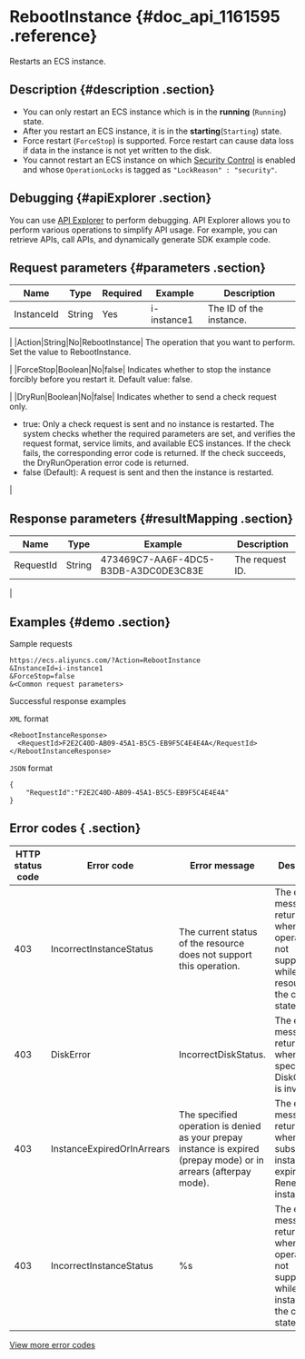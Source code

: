 # RebootInstance {#doc_api_1161595 .reference}

Restarts an ECS instance.

## Description {#description .section}

-   You can only restart an ECS instance which is in the **running** \(`Running`\) state.
-   After you restart an ECS instance, it is in the **starting**\(`Starting`\) state.
-   Force restart \(`ForceStop`\) is supported. Force restart can cause data loss if data in the instance is not yet written to the disk.
-   You cannot restart an ECS instance on which [Security Control](~~25695~~) is enabled and whose `OperationLocks` is tagged as `"LockReason" : "security"`.

## Debugging {#apiExplorer .section}

You can use [API Explorer](https://api.aliyun.com/#product=Ecs&api=RebootInstance) to perform debugging. API Explorer allows you to perform various operations to simplify API usage. For example, you can retrieve APIs, call APIs, and dynamically generate SDK example code.

## Request parameters {#parameters .section}

|Name|Type|Required|Example|Description|
|----|----|--------|-------|-----------|
|InstanceId|String|Yes|i-instance1| The ID of the instance.

 |
|Action|String|No|RebootInstance| The operation that you want to perform. Set the value to RebootInstance.

 |
|ForceStop|Boolean|No|false| Indicates whether to stop the instance forcibly before you restart it. Default value: false.

 |
|DryRun|Boolean|No|false| Indicates whether to send a check request only.

-   true: Only a check request is sent and no instance is restarted. The system checks whether the required parameters are set, and verifies the request format, service limits, and available ECS instances. If the check fails, the corresponding error code is returned. If the check succeeds, the DryRunOperation error code is returned.
-   false \(Default\): A request is sent and then the instance is restarted.

 |

## Response parameters {#resultMapping .section}

|Name|Type|Example|Description|
|----|----|-------|-----------|
|RequestId|String|473469C7-AA6F-4DC5-B3DB-A3DC0DE3C83E| The request ID.

 |

## Examples {#demo .section}

Sample requests

``` {#request_demo}
https://ecs.aliyuncs.com/?Action=RebootInstance
&InstanceId=i-instance1 
&ForceStop=false
&<Common request parameters>
```

Successful response examples

`XML` format

``` {#xml_return_success_demo}
<RebootInstanceResponse>
  <RequestId>F2E2C40D-AB09-45A1-B5C5-EB9F5C4E4E4A</RequestId>
</RebootInstanceResponse>
```

`JSON` format

``` {#json_return_success_demo}
{
	"RequestId":"F2E2C40D-AB09-45A1-B5C5-EB9F5C4E4E4A"
}
```

## Error codes { .section}

|HTTP status code|Error code|Error message|Description|
|----------------|----------|-------------|-----------|
|403|IncorrectInstanceStatus|The current status of the resource does not support this operation.|The error message returned when the operation is not supported while the resource is in the current state.|
|403|DiskError|IncorrectDiskStatus.|The error message returned when the specified DiskCategory is invalid.|
|403|InstanceExpiredOrInArrears|The specified operation is denied as your prepay instance is expired \(prepay mode\) or in arrears \(afterpay mode\).|The error message returned when the subscription instance has expired. Renew the instance first.|
|403|IncorrectInstanceStatus|%s|The error message returned when the operation is not supported while the instance is in the current state.|

[View more error codes](https://error-center.aliyun.com/status/product/Ecs)

